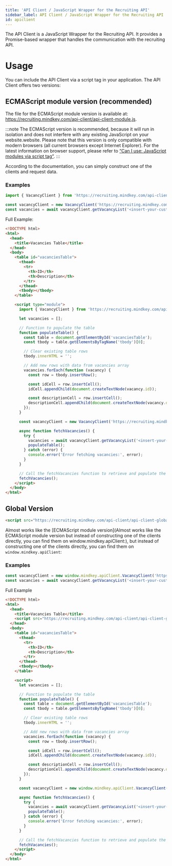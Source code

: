 ```yaml
---
title: 'API Client / JavaScript Wrapper for the Recruiting API'
sidebar_label: API Client / JavaScript Wrapper for the Recruiting API
id: apiclient
---
```


The API Client is a JavaScript Wrapper for the Recruiting API. It provides a Promise-based wrapper that handles the communication with the recruiting API.

# Usage

You can include the API Client via a script tag in your application. The API Client offers two versions:

## ECMAScript module version (recommended)

The file for the ECMAScript module version is available at: <https://recruiting.mindkey.com/api-client/api-client-module.js>.

:::note
The ECMAScript version is recommended, because it will run in isolation and does not interfere with any existing JavaScript on your website.website.
Please note that this version is only compatible with modern browsers (all current browsers except Internet Explorer). For the latest information on browser support, please refer to [“Can I use: JavaScript modules via script tag”](https://caniuse.com/es6-module).
:::

According to the documentation, you can simply construct one of the clients and request data.

### Examples

```javascript
import { VacancyClient } from 'https://recruiting.mindkey.com/api-client/api-client-module.js';

const vacancyClient = new VacancyClient('https://recruiting.mindkey.com/api');
const vacancies = await vacancyClient.getVacancyList('<insert-your-customer-id-here>', 'en-US');

```

Full Example:

```html
<!DOCTYPE html>
<html>
  <head>
    <title>Vacancies Table</title>
  </head>
  <body>
    <table id="vacanciesTable">
      <thead>
        <tr>
          <th>ID</th>
          <th>Description</th>
        </tr>
      </thead>
      <tbody></tbody>
    </table>

    <script type="module">
      import { VacancyClient } from 'https://recruiting.mindkey.com/api-client/api-client-module.js';

      let vacancies = [];

      // Function to populate the table
      function populateTable() {
        const table = document.getElementById('vacanciesTable');
        const tbody = table.getElementsByTagName('tbody')[0];

        // Clear existing table rows
        tbody.innerHTML = '';

        // Add new rows with data from vacancies array
        vacancies.forEach(function (vacancy) {
          const row = tbody.insertRow();

          const idCell = row.insertCell();
          idCell.appendChild(document.createTextNode(vacancy.id));

          const descriptionCell = row.insertCell();
          descriptionCell.appendChild(document.createTextNode(vacancy.description));
        });
      }

      const vacancyClient = new VacancyClient('https://recruiting.mindkey.com/api');

      async function fetchVacancies() {
        try {
          vacancies = await vacancyClient.getVacancyList('<insert-your-customer-id-here>', 'en-US');
          populateTable();
        } catch (error) {
          console.error('Error fetching vacancies:', error);
        }
      }

      // Call the fetchVacancies function to retrieve and populate the table with vacancies
      fetchVacancies();
    </script>
  </body>
</html>

```

## Global Version

```html
<script src="https://recruiting.mindkey.com/api-client/api-client-global.js"></script>
```

Almost works like the [ECMAScript module version]\(Almost works like the ECMAScript module version but instead of constructing one of the clients directly, you can find them on window.mindkey.apiClient:), but instead of constructing one of the clients directly, you can find them on `window.mindkey.apiClient`:

### Examples

```javascript
const vacancyClient = new window.mindkey.apiClient.VacancyClient('https://recruiting.mindkey.com/api');
const vacancies = await vacancyClient.getVacancyList('<insert-your-customer-id-here>', 'en-US');
```

Full Example

```html
<!DOCTYPE html>
<html>
  <head>
    <title>Vacancies Table</title>
    <script src="https://recruiting.mindkey.com/api-client/api-client-global.js"></script>
  </head>
  <body>
    <table id="vacanciesTable">
      <thead>
        <tr>
          <th>ID</th>
          <th>Description</th>
        </tr>
      </thead>
      <tbody></tbody>
    </table>

    <script>
      let vacancies = [];

      // Function to populate the table
      function populateTable() {
        const table = document.getElementById('vacanciesTable');
        const tbody = table.getElementsByTagName('tbody')[0];

        // Clear existing table rows
        tbody.innerHTML = '';

        // Add new rows with data from vacancies array
        vacancies.forEach(function (vacancy) {
          const row = tbody.insertRow();

          const idCell = row.insertCell();
          idCell.appendChild(document.createTextNode(vacancy.id));

          const descriptionCell = row.insertCell();
          descriptionCell.appendChild(document.createTextNode(vacancy.description));
        });
      }

      const vacancyClient = new window.mindkey.apiClient.VacancyClient('https://recruiting.mindkey.com/api');

      async function fetchVacancies() {
        try {
          vacancies = await vacancyClient.getVacancyList('<insert-your-customer-id-here>', 'en-US');
          populateTable();
        } catch (error) {
          console.error('Error fetching vacancies:', error);
        }
      }

      // Call the fetchVacancies function to retrieve and populate the table with vacancies
      fetchVacancies();
    </script>
  </body>
</html>

```